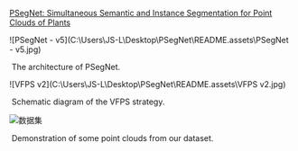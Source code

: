 [PSegNet: Simultaneous Semantic and Instance Segmentation for Point Clouds of Plants](https://downloads.spj.sciencemag.org/plantphenomics/2022/9787643.pdf)

![PSegNet - v5](C:\Users\JS-L\Desktop\PSegNet\README.assets\PSegNet - v5.jpg)

​                                                                               The architecture of PSegNet.

![VFPS v2](C:\Users\JS-L\Desktop\PSegNet\README.assets\VFPS v2.jpg)

​                                                                             Schematic diagram of the VFPS strategy.

![数据集](C:\Users\JS-L\Desktop\PSegNet\README.assets\数据集.jpg)

​                                                 Demonstration of some point clouds from our dataset.